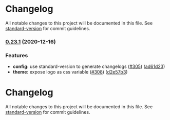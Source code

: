 # Changelog

All notable changes to this project will be documented in this file. See [standard-version](https://github.com/conventional-changelog/standard-version) for commit guidelines.

### [0.23.1](https://github.com/fusionfabric/finastra-design-system/compare/v0.23.0...v0.23.1) (2020-12-16)


### Features

* **config:** use standard-version to generate changelogs ([#305](https://github.com/fusionfabric/finastra-design-system/issues/305)) ([ad61d23](https://github.com/fusionfabric/finastra-design-system/commit/ad61d237715cbe3e313276acac5a7708aacb125d))
* **theme:** expose logo as css variable ([#308](https://github.com/fusionfabric/finastra-design-system/issues/308)) ([d2e57b3](https://github.com/fusionfabric/finastra-design-system/commit/d2e57b3c67b791a57544c5c6de9151a5e88c5443))

# Changelog

All notable changes to this project will be documented in this file. See [standard-version](https://github.com/conventional-changelog/standard-version) for commit guidelines.
